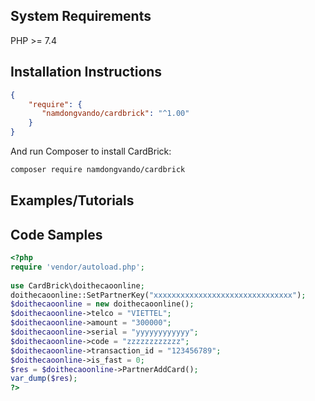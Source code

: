  
## System Requirements 
PHP >= 7.4 
## Installation Instructions
  
```json
{
    "require": {
       "namdongvando/cardbrick": "^1.00"
    }
}
```

And run Composer to install CardBrick:

```bash
composer require namdongvando/cardbrick 
```

## Examples/Tutorials
 

## Code Samples

```php
<?php
require 'vendor/autoload.php';
  
use CardBrick\doithecaoonline; 
doithecaoonline::SetPartnerKey("xxxxxxxxxxxxxxxxxxxxxxxxxxxxxxx"); 
$doithecaoonline = new doithecaoonline(); 
$doithecaoonline->telco = "VIETTEL";
$doithecaoonline->amount = "300000";
$doithecaoonline->serial = "yyyyyyyyyyyy";
$doithecaoonline->code = "zzzzzzzzzzzz";
$doithecaoonline->transaction_id = "123456789";
$doithecaoonline->is_fast = 0;
$res = $doithecaoonline->PartnerAddCard(); 
var_dump($res); 
?>
```
 
